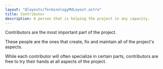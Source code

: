```yaml
---
layout: "@layouts/TerminologyMdLayout.astro"
title: Contributor
description: A person that is helping the project in any capacity.
---
```

Contributors are the most important part of the project.

These people are the ones that create, fix and maintain all of the project's aspects.

While each contributor will often specialize in certain parts, contributors are free to try their hands at all aspects of the project.